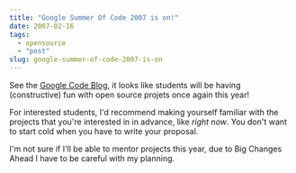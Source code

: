 ```yaml
---
title: "Google Summer Of Code 2007 is on!"
date: 2007-02-16
tags: 
  - opensource
  - "post"
slug: google-summer-of-code-2007-is-on
---
```


See the [Google Code Blog](http://google-code-updates.blogspot.com/2007/02/speaking-of-summer.html), it looks like students will be having (constructive) fun with open source projets once again this year!

For interested students, I'd recommend making yourself familiar with the projects that you're interested in in advance, like _right now_. You don't want to start cold when you have to write your proposal.

I'm not sure if I'll be able to mentor projects this year, due to Big Changes Ahead I have to be careful with my planning.
